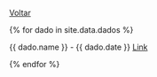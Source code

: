 [Voltar](./index.md)

{% for dado in site.data.dados %}

{{ dado.name }} - {{ dado.date }}
<a href="{{ dado.link }}">Link</a>

{% endfor %}

